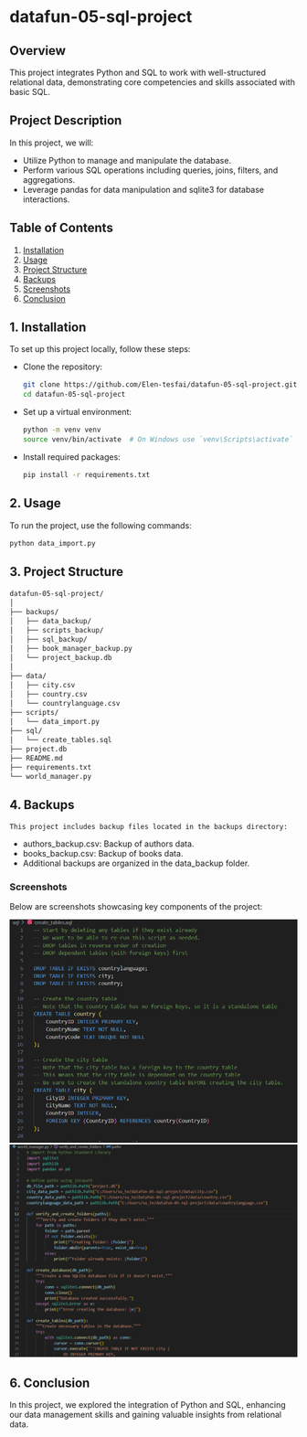 # datafun-05-sql-project

## Overview
This project integrates Python and SQL to work with well-structured relational data, demonstrating core competencies and skills associated with basic SQL.

## Project Description
In this project, we will:
- Utilize Python to manage and manipulate the database.
- Perform various SQL operations including queries, joins, filters, and aggregations.
- Leverage pandas for data manipulation and sqlite3 for database interactions.

## Table of Contents
1. [Installation](#installation)
2. [Usage](#usage)
3. [Project Structure](#project-structure)
4. [Backups](#backups)
5. [Screenshots](#screenshots)
6. [Conclusion](#conclusion)

## 1. Installation
To set up this project locally, follow these steps:

- Clone the repository:
    ```bash
    git clone https://github.com/Elen-tesfai/datafun-05-sql-project.git
    cd datafun-05-sql-project
    ```
- Set up a virtual environment:
    ```bash
    python -m venv venv
    source venv/bin/activate  # On Windows use `venv\Scripts\activate`
    ```
- Install required packages:
    ```bash
    pip install -r requirements.txt
    ```
## 2. Usage
To run the project, use the following commands:
```bash
python data_import.py
```
## 3. Project Structure
```
datafun-05-sql-project/
│
├── backups/
│   ├── data_backup/
│   ├── scripts_backup/
│   ├── sql_backup/
│   ├── book_manager_backup.py
│   └── project_backup.db 
│
├── data/
│   ├── city.csv
│   ├── country.csv
│   └── countrylanguage.csv
├── scripts/
│   └── data_import.py 
├── sql/
│   └── create_tables.sql
├── project.db 
├── README.md
├── requirements.txt
└── world_manager.py
```
## 4. Backups
```
This project includes backup files located in the backups directory:
```
- authors_backup.csv: Backup of authors data.
- books_backup.csv: Backup of books data.
- Additional backups are organized in the data_backup folder.

### Screenshots
Below are screenshots showcasing key components of the project:

![Creating Tables](https://raw.githubusercontent.com/Elen-tesfai/datafun-05-sql-project/main/Screenshot%202024-09-26%20013104.png)
![World Manager](https://raw.githubusercontent.com/Elen-tesfai/datafun-05-sql-project/main/Screenshot%202024-09-26%20013518.png)

## 6. Conclusion
In this project, we explored the integration of Python and SQL, enhancing our data management skills and gaining valuable insights from relational data.